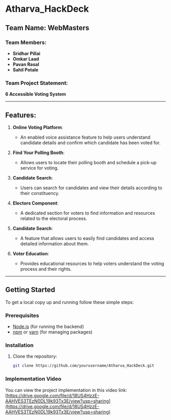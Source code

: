 ﻿# Atharva_HackDeck

## Team Name: **WebMasters**

### Team Members:
- **Sridhar Pillai**
- **Omkar Laad**
- **Pavan Rasal**
- **Sahil Potale**

### Team Project Statement:
**6 Accessible Voting System**

---

## Features:

1. **Online Voting Platform**: 
   - An enabled voice assistance feature to help users understand candidate details and confirm which candidate has been voted for.

2. **Find Your Polling Booth**: 
   - Allows users to locate their polling booth and schedule a pick-up service for voting.

3. **Candidate Search**: 
   - Users can search for candidates and view their details according to their constituency.

4. **Electors Component**: 
   - A dedicated section for voters to find information and resources related to the electoral process.

5. **Candidate Search**: 
   - A feature that allows users to easily find candidates and access detailed information about them.

6. **Voter Education**: 
   - Provides educational resources to help voters understand the voting process and their rights.

---

## Getting Started

To get a local copy up and running follow these simple steps:

### Prerequisites

- [Node.js](https://nodejs.org/) (for running the backend)
- [npm](https://www.npmjs.com/) or [yarn](https://yarnpkg.com/) (for managing packages)

### Installation

1. Clone the repository:
   ```bash
   git clone https://github.com/yourusername/Atharva_HackDeck.git
### Implementation Video

You can view the project implementation in this video link:  
[https://drive.google.com/file/d/18US4HzzE-AAHVES3TEzN0DL19k93Tx3E/view?usp=sharing](https://drive.google.com/file/d/18US4HzzE-AAHVES3TEzN0DL19k93Tx3E/view?usp=sharing)
